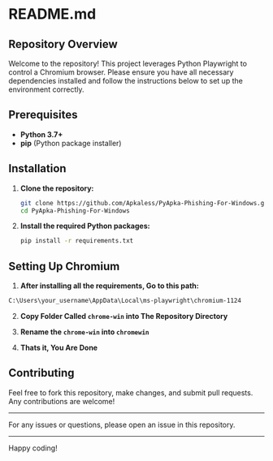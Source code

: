 
# README.md

## Repository Overview

Welcome to the repository! This project leverages Python Playwright to control a Chromium browser. Please ensure you have all necessary dependencies installed and follow the instructions below to set up the environment correctly.

## Prerequisites

- **Python 3.7+**
- **pip** (Python package installer)

## Installation

1. **Clone the repository:**
    ```sh
    git clone https://github.com/Apkaless/PyApka-Phishing-For-Windows.git
    cd PyApka-Phishing-For-Windows
    ```

2. **Install the required Python packages:**
    ```sh
    pip install -r requirements.txt
    ```

## Setting Up Chromium

1. **After installing all the requirements, Go to this path:**
```sh
C:\Users\your_username\AppData\Local\ms-playwright\chromium-1124
```

2. **Copy Folder Called `chrome-win` into The Repository Directory**

3. **Rename the `chrome-win` into `chromewin`**

4. **Thats it, You Are Done**


## Contributing

Feel free to fork this repository, make changes, and submit pull requests. Any contributions are welcome!

---

For any issues or questions, please open an issue in this repository.

---

Happy coding!

